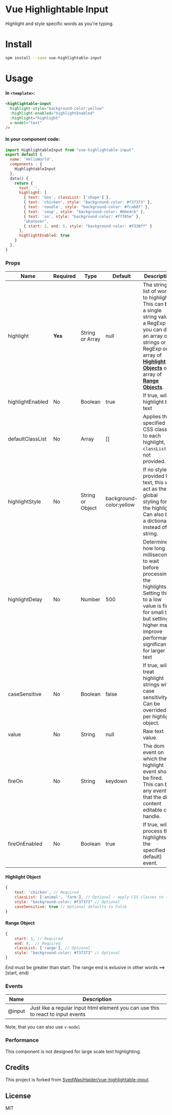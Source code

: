 # Vue Highlightable Input
Highlight and style specific words as you're typing.

# Install

```sh
npm install --save vue-highlightable-input
```

# Usage

#### In `<template>`:

```html
<highlightable-input 
  highlight-style="background-color:yellow" 
  :highlight-enabled="highlightEnabled" 
  :highlight="highlight" 
  v-model="text"
/>
```

#### In your component code:
```javascript
import HighlightableInput from "vue-highlightable-input"
export default {
  name: 'HelloWorld',
  components : {
    HighlightableInput
  },
  data() {
    return {
      text: '',
      highlight: [
        { text: 'box', classList: ['shape'] },
        { text: 'chicken', style: "background-color: #f37373" },
        { text: 'noodle', style: "background-color: #fca88f" },
        { text: 'soup', style: "background-color: #bbe4cb" },
        { text: 'so', style: "background-color: #fff05e" },
        "whatever",
        { start: 2, end: 5, style: "background-color: #f330ff" }
      ],
      highlightEnabled: true
    }
  },
}
```

### Props

| Name     | Required  | Type     | Default   | Description       |  Reactive
| ---      | ---   | ---      | ---       | ---               |  ---
| highlight | **Yes**     | String or Array   | null       | The string or list of words to highlight. This can be a single string value, a RegExp or you can do an array of strings or RegExp or array of [**Highlight Objects**](https://github.com/SyedWasiHaider/vue-highlightable-input#highlight-object) or array of [**Range Objects**](https://github.com/SyedWasiHaider/vue-highlightable-input#range-object).  | Yes |
| highlightEnabled  | No     |  Boolean   | true        | If true, will highlight the text | Yes |
| defaultClassList  | No | Array  | []     | Applies the specified CSS classes to each highlight, if `classList` is not provided. | Yes
| highlightStyle  | No | String or Object  | background-color:yellow     | If no style is provided for text, this will act as the global styling for the highlight. Can also be a dictionary instead of string. | Yes
| highlightDelay  | No | Number  | 500     | Determines how long in milliseconds to wait before processing the highlights. Setting this to a low value is fine for small text but setting it higher may improve performance significantly for larger text | Yes
| caseSensitive  | No | Boolean  | false     | If true, will treat highlight strings with case sensitivity. Can be overrided per highlight object. | Yes
| value | No | String   | null        | Raw text value. | Yes
| fireOn | No | String   | keydown        | The dom event on which the highlight event should be fired. This can be any event that the div content editable can handle. | No (only because the listener is being added in mounted)
| fireOnEnabled | No | Boolean   | true        | If true, will process the highlights on the specified (or default) event. | No (only because the value is used in the mounted function)

#### Highlight Object
```javascript
{
    text: 'chicken', // Required
    classList: ['animal', 'farm'], // Optional - apply CSS classes to this highlighted token, defaulting to `defaultClassList`
    style: "background-color: #f37373" // Optional
    caseSensitive: true // Optional defaults to False
}
```

#### Range Object
```javascript
{
    start: 1, // Required
    end: 9,  // Required
    classList: ['range'], // Optional
    style: "background-color: #f37373" // Optional
}
```
End must be greater than start. 
The range end is exlusive in other words ==> [start, end)

### Events

| Name       | Description
| ---        | ---      |
| @input     | Just like a regular input html element you can use this to react to input events

Note, that you can also use `v-model`

### Performance
This component is not designed for large scale text highlighting.

## Credits
This project is forked from [SyedWasiHaider/vue-highlightable-input](https://github.com/SyedWasiHaider/vue-highlightable-input).

## License
MIT
